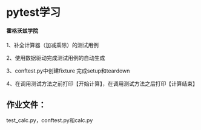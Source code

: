 # pytest学习

#### 霍格沃兹学院

1、补全计算器（加减乘除）的测试用例

2、使用数据驱动完成测试用例的自动生成

3、conftest.py中创建fixture 完成setup和teardown

4、在调用测试方法之前打印【开始计算】，在调用测试方法之后打印【计算结束】

## 作业文件：
test_calc.py，conftest.py和calc.py

